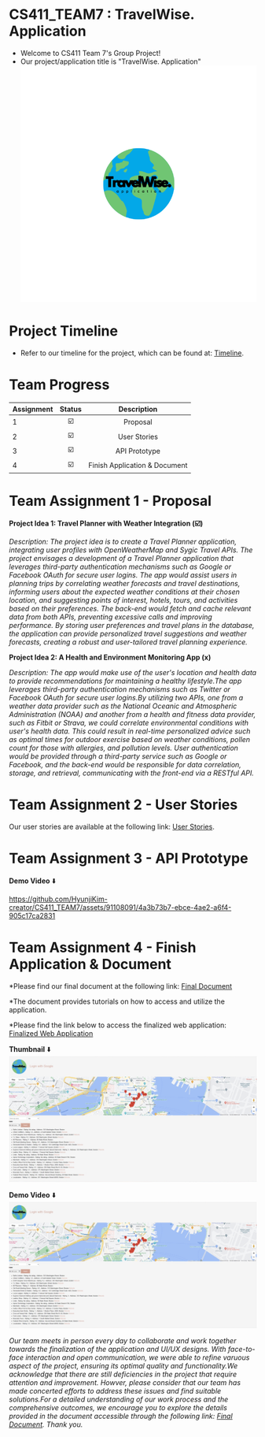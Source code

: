 # CS411_TEAM7 : TravelWise. Application

* Welcome to CS411 Team 7's Group Project!
* Our project/application title is "TravelWise. Application"
![Alt Text](https://github.com/HyunjiKim-creator/CS411_TEAM7/blob/main/Images/logo.png)

# Project Timeline

* Refer to our timeline for the project, which can be found at:
  [Timeline](https://github.com/HyunjiKim-creator/CS411_TEAM7/blob/main/Timeline.md).

# Team Progress

| Assignment    |     Status    |  Description    | 
| ------------- |:-------------:| :-------------: | 
| 1             |  ☑️           |   Proposal  | 
| 2             |  ☑️           |    User Stories  | 
| 3             |  ☑️           | API Prototype   | 
| 4             |  ☑️          |  Finish Application & Document  | 

# Team Assignment 1 - Proposal

**Project Idea 1: Travel Planner with Weather Integration (☑️)**

*Description:
The project idea is to create a Travel Planner application, integrating user profiles with OpenWeatherMap and Sygic Travel APIs.
The project envisages a development of a Travel Planner application that leverages third-party authentication mechanisms such as Google or Facebook OAuth for secure user logins. 
The app would assist users in planning trips by correlating weather forecasts and travel destinations,
informing users about the expected weather conditions at their chosen location, and suggesting points of interest, hotels, tours, and activities based on their preferences.
The back-end would fetch and cache relevant data from both APIs, preventing excessive calls and improving performance.
By storing user preferences and travel plans in the database, the application can provide personalized travel suggestions and weather forecasts,
creating a robust and user-tailored travel planning experience.*


**Project Idea 2: A Health and Environment Monitoring App (x)**

*Description: 
The app would make use of the user's location and health data to provide recommendations for maintaining a healthy lifestyle.The app leverages third-party authentication mechanisms such as Twitter or Facebook OAuth for secure user logins.By utilizing two APIs, one from a weather data provider such as the National Oceanic and Atmospheric Administration (NOAA) and another from a health and fitness data provider,
such as Fitbit or Strava, we could correlate environmental conditions with user's health data.
This could result in real-time personalized advice such as optimal times for outdoor exercise based on weather conditions, pollen count for those with allergies,
and pollution levels. User authentication would be provided through a third-party service such as Google or Facebook,
and the back-end would be responsible for data correlation, storage, and retrieval, communicating with the front-end via a RESTful API.*

# Team Assignment 2 - User Stories

Our user stories are available at the following link: [User Stories](https://github.com/HyunjiKim-creator/CS411_TEAM7/tree/main/Assignments/User%20Stories).

# Team Assignment 3 - API Prototype

**Demo Video** ⬇️

https://github.com/HyunjiKim-creator/CS411_TEAM7/assets/91108091/4a3b73b7-ebce-4ae2-a6f4-905c17ca2831

# Team Assignment 4 - Finish Application & Document

*Please find our final document at the following link: [Final Document](https://github.com/HyunjiKim-creator/CS411_TEAM7/tree/main/Web%20Application)

*The document provides tutorials on how to access and utilize the application.

*Please find the link below to access the finalized web application: [Finalized Web Application](https://github.com/HyunjiKim-creator/CS411_TEAM7/tree/main/Web%20Application)


**Thumbnail** ⬇️
![Alt Text](https://github.com/HyunjiKim-creator/CS411_TEAM7/blob/main/Images/thumbnails.png)

**Demo Video** ⬇️
[![Alt Text](https://github.com/HyunjiKim-creator/CS411_TEAM7/blob/main/Images/thumbnails.png)](https://github.com/HyunjiKim-creator/CS411_TEAM7/blob/main/Completed%20Oauth/Oauth%20demo.mp4)




*Our team meets in person every day to collaborate and work together towards the finalization of the application and UI/UX designs. With face-to-face interaction and open communication, we were able to refine varuous aspect of the project, ensuring its optimal quality and functionality.We acknowledge that there are still deficiencies in the project that require attention and improvement. Howver, please consider that our team has made concerted efforts to address these issues and find suitable solutions.For a detailed understanding of our work process and the comprehensive outcomes, we encourage you to explore the details provided in the document accessible through the following link: [Final Document](https://github.com/HyunjiKim-creator/CS411_TEAM7/blob/main/docs/Assignment%204_%20Final%20Document.docx). Thank you.*
